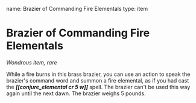 name: Brazier of Commanding Fire Elementals
type: item

# Brazier of Commanding Fire Elementals 
_Wondrous item, rare_ 

While a fire burns in this brass brazier, you can use an action to speak the brazier's command word and summon a fire elemental, as if you had cast the **_[[conjure_elemental cr 5 w]]_** spell. The brazier can't be used this way again until the next dawn. The brazier weighs 5 pounds. 